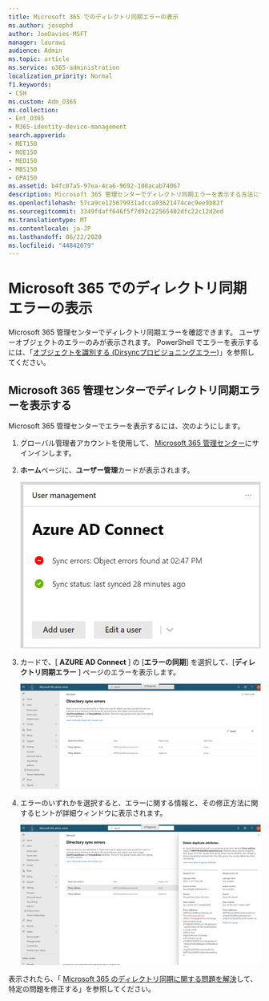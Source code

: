 ```yaml
---
title: Microsoft 365 でのディレクトリ同期エラーの表示
ms.author: josephd
author: JoeDavies-MSFT
manager: laurawi
audience: Admin
ms.topic: article
ms.service: o365-administration
localization_priority: Normal
f1.keywords:
- CSH
ms.custom: Adm_O365
ms.collection:
- Ent_O365
- M365-identity-device-management
search.appverid:
- MET150
- MOE150
- MED150
- MBS150
- GPA150
ms.assetid: b4fc07a5-97ea-4ca6-9692-108acab74067
description: Microsoft 365 管理センターでディレクトリ同期エラーを表示する方法について説明します。
ms.openlocfilehash: 57ca9ce125679931adcca93621474cec9ee9b82f
ms.sourcegitcommit: 3349fdaff646f5f7d92c22565402dfc22c12d2ed
ms.translationtype: MT
ms.contentlocale: ja-JP
ms.lasthandoff: 06/22/2020
ms.locfileid: "44842079"
---
```

# <a name="view-directory-synchronization-errors-in-microsoft-365"></a>Microsoft 365 でのディレクトリ同期エラーの表示

Microsoft 365 管理センターでディレクトリ同期エラーを確認できます。 ユーザーオブジェクトのエラーのみが表示されます。 PowerShell でエラーを表示するには、「[オブジェクトを識別する (Dirsyncプロビジョニングエラー](https://docs.microsoft.com/azure/active-directory/hybrid/how-to-connect-syncservice-duplicate-attribute-resiliency))」を参照してください。

## <a name="view-directory-synchronization-errors-in-the-microsoft-365-admin-center"></a>Microsoft 365 管理センターでディレクトリ同期エラーを表示する

Microsoft 365 管理センターでエラーを表示するには、次のようにします。
  
1. グローバル管理者アカウントを使用して、 [Microsoft 365 管理センター](https://admin.microsoft.com)にサインインします。 
    
2. **ホーム**ページに、**ユーザー管理**カードが表示されます。 
    
    ![Microsoft 365 管理センターのユーザー管理カード](media/060006e9-de61-49d5-8979-e77cda198e71.png)
  
3. カードで、[ **AZURE AD Connect** ] の [**エラーの同期**] を選択して、[**ディレクトリ同期エラー** ] ページのエラーを表示します。   
    
    ![ディレクトリ同期エラーページの例](media/882094a3-80d3-4aae-b90b-78b27047974c.png)

4. エラーのいずれかを選択すると、エラーに関する情報と、その修正方法に関するヒントが詳細ウィンドウに表示されます。

   ![ディレクトリ同期エラーの詳細例](media/a6e302d4-6be7-4e3a-b4b5-81c5a2c02952.png)
  
表示されたら、「 [Microsoft 365 のディレクトリ同期に関する問題を解決](fix-problems-with-directory-synchronization.md)して、特定の問題を修正する」を参照してください。

